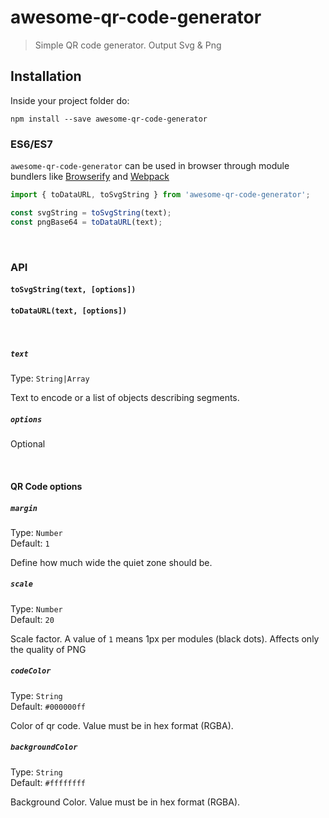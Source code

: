 # awesome-qr-code-generator


> Simple QR code generator. Output Svg & Png

## Installation
Inside your project folder do:

```shell
npm install --save awesome-qr-code-generator
```

### ES6/ES7
`awesome-qr-code-generator` can be used in browser through module bundlers like [Browserify](https://github.com/substack/node-browserify) and [Webpack](https://github.com/webpack/webpack)

```javascript
import { toDataURL, toSvgString } from 'awesome-qr-code-generator';

const svgString = toSvgString(text);
const pngBase64 = toDataURL(text);
```

<br>

### API

#### `toSvgString(text, [options])`
#### `toDataURL(text, [options])`
<br>

##### `text`
Type: `String|Array`

Text to encode or a list of objects describing segments.

##### `options`

Optional

<br>

#### QR Code options

##### `margin`
Type: `Number`<br>
Default: `1`

Define how much wide the quiet zone should be.

##### `scale`
Type: `Number`<br>
Default: `20`

Scale factor. A value of `1` means 1px per modules (black dots). Affects only the quality of PNG

##### `codeColor`
Type: `String`<br>
Default: `#000000ff`

Color of qr code. Value must be in hex format (RGBA).<br>

##### `backgroundColor`
Type: `String`<br>
Default: `#ffffffff`

Background Color. Value must be in hex format (RGBA).<br>